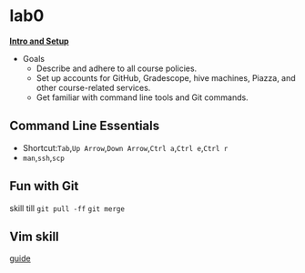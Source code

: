 # lab0
[**Intro and Setup**](https://web.archive.org/web/20220615223519/https://cs61c.org/sp22/labs/lab00/#gradescope)
* Goals
    * Describe and adhere to all course policies.
    * Set up accounts for GitHub, Gradescope, hive machines, Piazza, and other course-related services.
    * Get familiar with command line tools and Git commands.

## Command Line Essentials
* Shortcut:``Tab``,``Up Arrow``,``Down Arrow``,``Ctrl a``,``Ctrl e``,``Ctrl r``
* ``man``,``ssh``,``scp``

## Fun with Git
skill till ``git pull -ff`` ``git merge``

## Vim skill
[guide](https://docs.google.com/document/d/1WQF6hQK8CXtlGynSAIX7Rts6q8lykarrqX-zkb9ZDyc/view?pli=1)